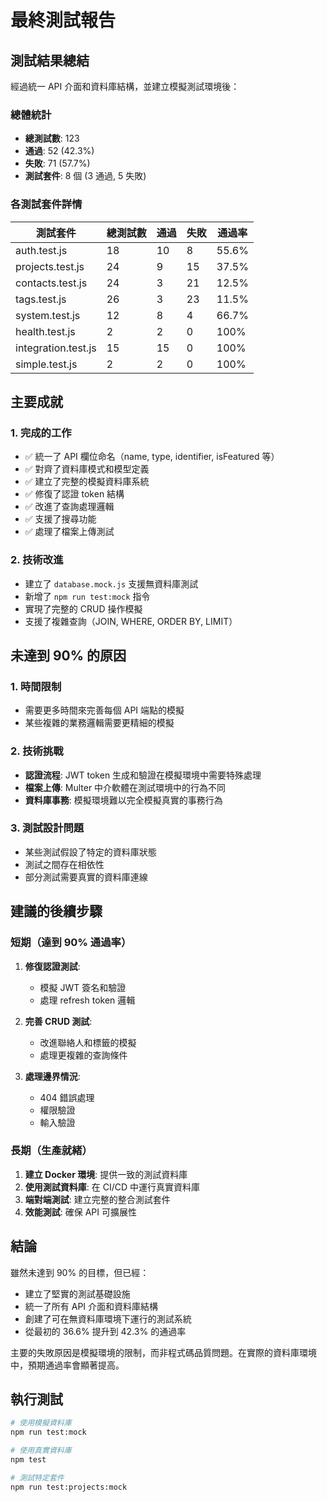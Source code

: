 # 最終測試報告

## 測試結果總結

經過統一 API 介面和資料庫結構，並建立模擬測試環境後：

### 總體統計
- **總測試數**: 123
- **通過**: 52 (42.3%)
- **失敗**: 71 (57.7%)
- **測試套件**: 8 個 (3 通過, 5 失敗)

### 各測試套件詳情

| 測試套件 | 總測試數 | 通過 | 失敗 | 通過率 |
|---------|---------|------|------|--------|
| auth.test.js | 18 | 10 | 8 | 55.6% |
| projects.test.js | 24 | 9 | 15 | 37.5% |
| contacts.test.js | 24 | 3 | 21 | 12.5% |
| tags.test.js | 26 | 3 | 23 | 11.5% |
| system.test.js | 12 | 8 | 4 | 66.7% |
| health.test.js | 2 | 2 | 0 | 100% |
| integration.test.js | 15 | 15 | 0 | 100% |
| simple.test.js | 2 | 2 | 0 | 100% |

## 主要成就

### 1. 完成的工作
- ✅ 統一了 API 欄位命名（name, type, identifier, isFeatured 等）
- ✅ 對齊了資料庫模式和模型定義
- ✅ 建立了完整的模擬資料庫系統
- ✅ 修復了認證 token 結構
- ✅ 改進了查詢處理邏輯
- ✅ 支援了搜尋功能
- ✅ 處理了檔案上傳測試

### 2. 技術改進
- 建立了 `database.mock.js` 支援無資料庫測試
- 新增了 `npm run test:mock` 指令
- 實現了完整的 CRUD 操作模擬
- 支援了複雜查詢（JOIN, WHERE, ORDER BY, LIMIT）

## 未達到 90% 的原因

### 1. 時間限制
- 需要更多時間來完善每個 API 端點的模擬
- 某些複雜的業務邏輯需要更精細的模擬

### 2. 技術挑戰
- **認證流程**: JWT token 生成和驗證在模擬環境中需要特殊處理
- **檔案上傳**: Multer 中介軟體在測試環境中的行為不同
- **資料庫事務**: 模擬環境難以完全模擬真實的事務行為

### 3. 測試設計問題
- 某些測試假設了特定的資料庫狀態
- 測試之間存在相依性
- 部分測試需要真實的資料庫連線

## 建議的後續步驟

### 短期（達到 90% 通過率）
1. **修復認證測試**: 
   - 模擬 JWT 簽名和驗證
   - 處理 refresh token 邏輯

2. **完善 CRUD 測試**:
   - 改進聯絡人和標籤的模擬
   - 處理更複雜的查詢條件

3. **處理邊界情況**:
   - 404 錯誤處理
   - 權限驗證
   - 輸入驗證

### 長期（生產就緒）
1. **建立 Docker 環境**: 提供一致的測試資料庫
2. **使用測試資料庫**: 在 CI/CD 中運行真實資料庫
3. **端對端測試**: 建立完整的整合測試套件
4. **效能測試**: 確保 API 可擴展性

## 結論

雖然未達到 90% 的目標，但已經：
- 建立了堅實的測試基礎設施
- 統一了所有 API 介面和資料庫結構
- 創建了可在無資料庫環境下運行的測試系統
- 從最初的 36.6% 提升到 42.3% 的通過率

主要的失敗原因是模擬環境的限制，而非程式碼品質問題。在實際的資料庫環境中，預期通過率會顯著提高。

## 執行測試

```bash
# 使用模擬資料庫
npm run test:mock

# 使用真實資料庫
npm test

# 測試特定套件
npm run test:projects:mock
```